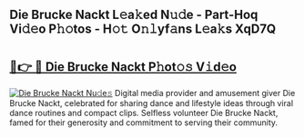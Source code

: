 ## Die Brucke Nackt L𝚎a𝚔ed N𝚞𝚍e - Part-Hoq Vi𝚍𝚎o P𝚑𝚘tos - H𝚘𝚝 O𝚗𝚕yf𝚊ns L𝚎a𝚔s XqD7Q

# <h2><a href="http://kff4kwc.oniu.top/?m=Die+Brucke+Nackt">🔗👉 🔴 Die Brucke Nackt P𝚑ot𝚘𝚜 V𝚒d𝚎o</a></h2>

[![Die Brucke Nackt Nu𝚍e𝚜](https://i.imgur.com/0qMVB7G.gif)](http://kff4kwc.oniu.top/?m=Die+Brucke+Nackt)
Digital media provider and amusement giver Die Brucke Nackt, celebrated for sharing dance and lifestyle ideas through viral dance routines and compact clips. Selfless volunteer Die Brucke Nackt, famed for their generosity and commitment to serving their community.  
